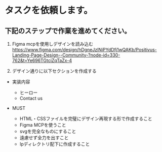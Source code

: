 # タスクを依頼します。

## 下記のステップで作業を進めてください。
1. Figma mcpを使用しデザインを読み込む
https://www.figma.com/design/hDgneJzlNiPYdDfj1wQAKb/Positivus-Landing-Page-Design--Community-?node-id=330-762&t=Ye696TGtciZqTaZx-4

2. デザイン通りに以下セクションを作成する
- 実装内容
  - ヒーロー
  - Contact us

- MUST
  - HTML・CSSファイルを完璧にデザイン再現する形で作成すること
  - Figma MCPを使うこと
  - svgを完全なものにすること
  - 遠慮せず全力を出すこと
  - lpディレクトリ配下に作成すること
